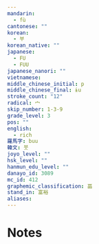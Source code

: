 ```yaml
---
mandarin:
  - fù
cantonese: ""
korean:
  - 부
korean_native: ""
japanese:
  - FU
  - FUU
japanese_nanori: ""
vietnamese:
middle_chinese_initial: p
middle_chinese_final: ɨu
stroke_count: "12"
radical: 宀
skip_number: 1-3-9
grade_level: 3
pos: ""
english:
  - rich
羅馬字: buu
韓文: 붓
joyo_level: ""
hsk_level: ""
hanmun_edu_level: ""
danayo_id: 3089
mc_id: 412
graphemic_classification: 畐
stand_in: 富裕
aliases:
---
```


# Notes
